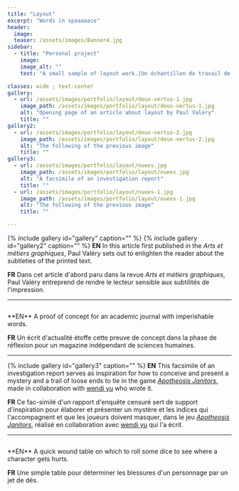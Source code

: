 ```yaml
---
title: "Layout"
excerpt: "Words in spaaaaace"
header:
  image:
  teaser: /assets/images/Banner4.jpg
sidebar:
  - title: "Personal project"
    image:
    image_alt: ""
    text: "A small sample of layout work.|Un échantillon de travail de mise en page."

classes: wide ; text-center
gallery:
  - url: /assets/images/portfolio/layout/deux-vertus-1.jpg
    image_path: /assets/images/portfolio/layout/deux-vertus-1.jpg
    alt: "Opening page of an article about layout by Paul Valéry"
    title: ""
gallery2:
  - url: /assets/images/portfolio/layout/deux-vertus-2.jpg
    image_path: /assets/images/portfolio/layout/deux-vertus-2.jpg
    alt: "The following of the previous image"
    title: ""
gallery3:
  - url: /assets/images/portfolio/layout/nuees.jpg
    image_path: /assets/images/portfolio/layout/nuees.jpg
    alt: "A facsimile of an investigation report"
    title: ""
  - url: /assets/images/portfolio/layout/nuees-1.jpg
    image_path: /assets/images/portfolio/layout/nuees-1.jpg
    alt: "The following of the previous image"
    title: ""

---
```

{% include gallery id="gallery" caption="" %}
{% include gallery id="gallery2" caption="" %}
**EN**
In this article first published in the *Arts et métiers graphiques*,  Paul Valéry sets out to enlighten the reader about the subtleties of the printed text.

**FR**
Dans cet article d'abord paru dans la revue *Arts et métiers graphiques*, Paul Valéry entreprend de rendre le lecteur sensible aux subtilités de l'impression.

---

<figure style ="width:60%" class="align-center">
  <img src="{{ site.url }}{{ site.baseurl }}/assets/images/portfolio/layout/capital.jpg" alt="">
  <figcaption></figcaption>
</figure>
**EN**
A proof of concept for an academic journal with imperishable words.

**FR**
Un écrit d'actualité étoffe cette preuve de concept dans la phase de réflexion pour un magazine indépendant de sciences humaines.

<!-- For later use
<figure class="align-center half mfp-image">
  <img src="{{ site.url }}{{ site.baseurl }}/assets/images/portfolio/layout/capital.jpg" alt="">
</figure> -->
---

{% include gallery id="gallery3" caption="" %}
**EN**
This facsimile of an investigation report serves as inspiration for how to conceive and present a mystery and a trail of loose ends to tie in the game [*Apotheosis Janitors*](https://wendiy.itch.io/apotheosis-janitors), made in collaboration with [wendi yu](https://twitter.com/wen_di_yu) who wrote it.

**FR**
Ce fac-similé d'un rapport d'enquête censuré sert de support d'inspiration pour élaborer et présenter un mystère et les indices qui l'accompagnent et que les joueurs doivent masquer, dans le jeu [*Apotheosis Janitors*](https://wendiy.itch.io/apotheosis-janitors), réalisé en collaboration avec [wendi yu](https://twitter.com/wen_di_yu) qui l'a écrit.

---

<figure class="align-center half mfp-image">
  <img src="{{ site.url }}{{ site.baseurl }}/assets/images/portfolio/layout/woundtable.jpg" alt="">
</figure>
**EN**
A quick wound table on which to roll some dice to see where a character gets hurts.

**FR**
Une simple table pour déterminer les blessures d'un personnage par un jet de dés.
